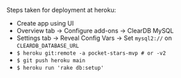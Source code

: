 Steps taken for deployment at heroku:

- Create app using UI
- Overview tab -> Configure add-ons -> ClearDB MySQL
- Settings tab -> Reveal Config Vars -> Set `mysql2://` on `CLEARDB_DATABASE_URL` 
- `$ heroku git:remote -a pocket-stars-mvp # or -v2`
- `$ git push heroku main`
- `$ heroku run 'rake db:setup'`